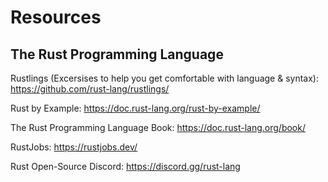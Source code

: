 # Resources

## The Rust Programming Language
Rustlings (Excersises to help you get comfortable with language & syntax):
https://github.com/rust-lang/rustlings/

Rust by Example:
https://doc.rust-lang.org/rust-by-example/

The Rust Programming Language Book:
https://doc.rust-lang.org/book/

RustJobs:
https://rustjobs.dev/

Rust Open-Source Discord:
https://discord.gg/rust-lang
